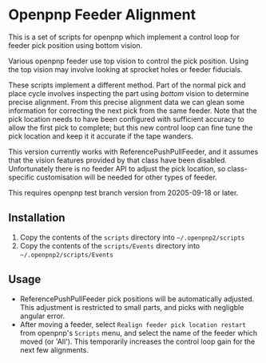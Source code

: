 # Openpnp Feeder Alignment

This is a set of scripts for openpnp which implement a control loop for feeder pick position
using bottom vision.

Various openpnp feeder use top vision to control the pick position. Using the top vision
may involve looking at sprocket holes or feeder fiducials.

These scripts implement a different method. Part of the normal pick and place cycle
involves inspecting the part using *bottom* vision to determine precise alignment. From
this precise alignment data we can glean some information for correcting the next pick
from the same feeder. Note that the pick location needs to have been configured with
sufficient accuracy to allow the first pick to complete; but this new control loop
can fine tune the pick location and keep it it accurate if the tape wanders.

This version currently works with ReferencePushPullFeeder, and it assumes that the
vision features provided by that class have been disabled. Unfortunately there is no
feeder API to adjust the pick location, so class-specific customisation will be needed
for other types of feeder.

This requires openpnp test branch version from 20205-09-18 or later.

## Installation

1. Copy the contents of the `scripts` directory into `~/.openpnp2/scripts`
2. Copy the contents of the `scripts/Events` directory into `~/.openpnp2/scripts/Events`

## Usage

* ReferencePushPullFeeder pick positions will be automatically adjusted. This adjustment
  is restricted to small parts, and picks with negligble angular error.
* After moving a feeder, select `Realign feeder pick location restart` from openpnp's
  `Scripts` menu, and select the name of the feeder which moved (or 'All'). This
  temporarily increases the control loop gain for the next few alignments.
